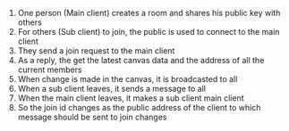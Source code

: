 1. One person (Main client) creates a room and shares his public key with others
2. For others (Sub client) to join, the public is used to connect to the main client
3. They send a join request to the main client
4. As a reply, the get the latest canvas data and the address of all the current members
5. When change is made in the canvas, it is broadcasted to all
6. When a sub client leaves, it sends a message to all
7. When the main client leaves, it makes a sub client main client
8. So the join id changes as the public address of the client to which message should be sent to join changes
